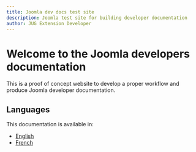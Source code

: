 ```yaml
---
title: Joomla dev docs test site
description: Joomla test site for building developer documentation
author: JUG Extension Developer
---
```


# Welcome to the Joomla developers documentation

This is a proof of concept website to develop a proper workflow and produce Joomla developer documentation.

## Languages

This documentation is available in:

- [English](en/)
- [French](fr/)

